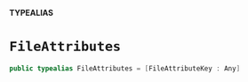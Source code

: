 **TYPEALIAS**

# `FileAttributes`

```swift
public typealias FileAttributes = [FileAttributeKey : Any]
```
